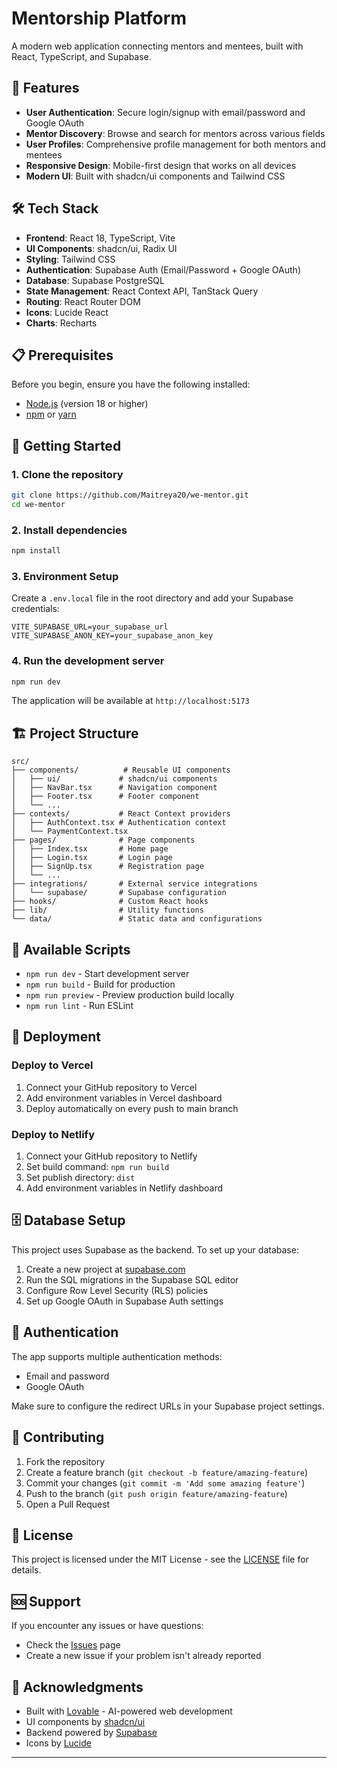 
# Mentorship Platform

A modern web application connecting mentors and mentees, built with React, TypeScript, and Supabase.

## 🚀 Features

- **User Authentication**: Secure login/signup with email/password and Google OAuth
- **Mentor Discovery**: Browse and search for mentors across various fields
- **User Profiles**: Comprehensive profile management for both mentors and mentees
- **Responsive Design**: Mobile-first design that works on all devices
- **Modern UI**: Built with shadcn/ui components and Tailwind CSS

## 🛠️ Tech Stack

- **Frontend**: React 18, TypeScript, Vite
- **UI Components**: shadcn/ui, Radix UI
- **Styling**: Tailwind CSS
- **Authentication**: Supabase Auth (Email/Password + Google OAuth)
- **Database**: Supabase PostgreSQL
- **State Management**: React Context API, TanStack Query
- **Routing**: React Router DOM
- **Icons**: Lucide React
- **Charts**: Recharts

## 📋 Prerequisites

Before you begin, ensure you have the following installed:
- [Node.js](https://nodejs.org/) (version 18 or higher)
- [npm](https://www.npmjs.com/) or [yarn](https://yarnpkg.com/)

## 🚀 Getting Started

### 1. Clone the repository

```bash
git clone https://github.com/Maitreya20/we-mentor.git
cd we-mentor
```

### 2. Install dependencies

```bash
npm install
```

### 3. Environment Setup

Create a `.env.local` file in the root directory and add your Supabase credentials:

```env
VITE_SUPABASE_URL=your_supabase_url
VITE_SUPABASE_ANON_KEY=your_supabase_anon_key
```

### 4. Run the development server

```bash
npm run dev
```

The application will be available at `http://localhost:5173`

## 🏗️ Project Structure

```
src/
├── components/          # Reusable UI components
│   ├── ui/             # shadcn/ui components
│   ├── NavBar.tsx      # Navigation component
│   ├── Footer.tsx      # Footer component
│   └── ...
├── contexts/           # React Context providers
│   ├── AuthContext.tsx # Authentication context
│   └── PaymentContext.tsx
├── pages/              # Page components
│   ├── Index.tsx       # Home page
│   ├── Login.tsx       # Login page
│   ├── SignUp.tsx      # Registration page
│   └── ...
├── integrations/       # External service integrations
│   └── supabase/       # Supabase configuration
├── hooks/              # Custom React hooks
├── lib/                # Utility functions
└── data/               # Static data and configurations
```

## 🔧 Available Scripts

- `npm run dev` - Start development server
- `npm run build` - Build for production
- `npm run preview` - Preview production build locally
- `npm run lint` - Run ESLint

## 🚀 Deployment

### Deploy to Vercel

1. Connect your GitHub repository to Vercel
2. Add environment variables in Vercel dashboard
3. Deploy automatically on every push to main branch

### Deploy to Netlify

1. Connect your GitHub repository to Netlify
2. Set build command: `npm run build`
3. Set publish directory: `dist`
4. Add environment variables in Netlify dashboard

## 🗄️ Database Setup

This project uses Supabase as the backend. To set up your database:

1. Create a new project at [supabase.com](https://supabase.com)
2. Run the SQL migrations in the Supabase SQL editor
3. Configure Row Level Security (RLS) policies
4. Set up Google OAuth in Supabase Auth settings

## 🔐 Authentication

The app supports multiple authentication methods:
- Email and password
- Google OAuth

Make sure to configure the redirect URLs in your Supabase project settings.

## 🤝 Contributing

1. Fork the repository
2. Create a feature branch (`git checkout -b feature/amazing-feature`)
3. Commit your changes (`git commit -m 'Add some amazing feature'`)
4. Push to the branch (`git push origin feature/amazing-feature`)
5. Open a Pull Request

## 📝 License

This project is licensed under the MIT License - see the [LICENSE](LICENSE) file for details.

## 🆘 Support

If you encounter any issues or have questions:
- Check the [Issues](https://github.com/yourusername/mentorship-platform/issues) page
- Create a new issue if your problem isn't already reported

## 🙏 Acknowledgments

- Built with [Lovable](https://lovable.dev) - AI-powered web development
- UI components by [shadcn/ui](https://ui.shadcn.com/)
- Backend powered by [Supabase](https://supabase.com/)
- Icons by [Lucide](https://lucide.dev/)

---

